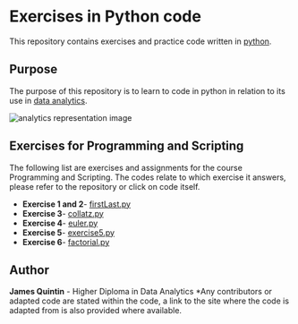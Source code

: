 # Exercises in Python code

This repository contains exercises and practice code written in [python](https://www.python.org/). 


## Purpose
The purpose of this repository is to learn to code in python in relation to its use in [data analytics](https://en.wikipedia.org/wiki/Data_analysis). 


![analytics representation image](https://qph.ec.quoracdn.net/main-qimg-19e397f43a1a0dae02b26138806a6c2d.webp)


## Exercises for Programming and Scripting
The following list are exercises and assignments for the course Programming and Scripting. 
The codes relate to which exercise it answers, please refer to the repository or click on code itself. 

* **Exercise 1 and 2**- [firstLast.py](https://github.com/NurseQ/Programming-and-Scripting/blob/master/firstLast.py)
* **Exercise 3**- [collatz.py](https://github.com/NurseQ/Programming-and-Scripting/blob/master/collatz.py)
* **Exercise 4**- [euler.py](https://github.com/NurseQ/Programming-and-Scripting/blob/master/euler.py)
* **Exercise 5**- [exercise5.py](https://github.com/NurseQ/Programming-and-Scripting/blob/master/exercise5.py)
* **Exercise 6**- [factorial.py](https://github.com/NurseQ/Programming-and-Scripting/blob/master/factorial.py)


## Author
**James Quintin** - Higher Diploma in Data Analytics
*Any contributors or adapted code are stated within the code, a link to the site where the code is adapted from is also provided where available. 

